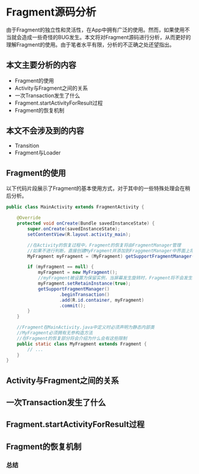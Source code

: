 # Fragment源码分析
由于Fragment的独立性和灵活性，在App中拥有广泛的使用。然而，如果使用不当就会造成一些奇怪的BUG发生。本文将对Fragment源码进行分析，从而更好的理解Fragment的使用。由于笔者水平有限，分析的不正确之处还望指出。

## 本文主要分析的内容
- Fragment的使用
- Activity与Fragment之间的关系
- 一次Transaction发生了什么
- Fragment.startActivityForResult过程
- Fragment的恢复机制

## 本文不会涉及到的内容

- Transition
- Fragment与Loader

## Fragment的使用

以下代码片段展示了Fragment的基本使用方式，对于其中的一些特殊处理会在稍后分析。

```Java
public class MainActivity extends FragmentActivity {

    @Override
    protected void onCreate(Bundle savedInstanceState) {
        super.onCreate(savedInstanceState);
        setContentView(R.layout.activity_main);

        //在Activity的恢复过程中，Fragment的恢复将由FragmentManager管理
        //如果不进行判断，直接创建MyFragment并添加到FraggmentManager中界面上将会有两份Fragment
        MyFragment myFragment = (MyFragment) getSupportFragmentManager().findFragmentById(R.id.container);

        if (myFragment == null) {
            myFragment = new MyFragment();
            //myFragment被设置为保留实例，当屏幕发生旋转时，Fragment将不会发生销毁、重建
            myFragment.setRetainInstance(true);
            getSupportFragmentManager()
                    .beginTransaction()
                    .add(R.id.container, myFragment)
                    .commit();
        }
    }

    //Fragment在MainActivity.java中定义时必须声明为静态内部类
    //MyFragment必须拥有无参构造方法
    //在Fragment的恢复部分将会介绍为什么会有这些限制
    public static class MyFragment extends Fragment {
        // ...
    }
}

```

## Activity与Fragment之间的关系


## 一次Transaction发生了什么

## Fragment.startActivityForResult过程

## Fragment的恢复机制


### 总结
